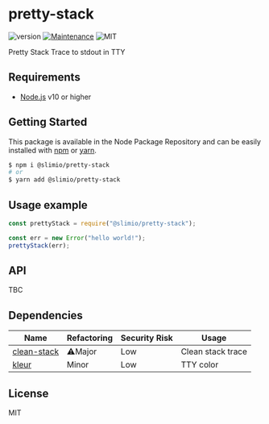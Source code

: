 # pretty-stack
![version](https://img.shields.io/badge/version-0.1.0-blue.svg)
[![Maintenance](https://img.shields.io/badge/Maintained%3F-yes-green.svg)](https://github.com/SlimIO/is/commit-activity)
![MIT](https://img.shields.io/github/license/mashape/apistatus.svg)

Pretty Stack Trace to stdout in TTY

## Requirements
- [Node.js](https://nodejs.org/en/) v10 or higher

## Getting Started

This package is available in the Node Package Repository and can be easily installed with [npm](https://docs.npmjs.com/getting-started/what-is-npm) or [yarn](https://yarnpkg.com).

```bash
$ npm i @slimio/pretty-stack
# or
$ yarn add @slimio/pretty-stack
```

## Usage example
```js
const prettyStack = require("@slimio/pretty-stack");

const err = new Error("hello world!");
prettyStack(err);
```

## API
TBC

## Dependencies

|Name|Refactoring|Security Risk|Usage|
|---|---|---|---|
|[clean-stack](https://github.com/sindresorhus/clean-stack#readme)|⚠️Major|Low|Clean stack trace|
|[kleur](https://github.com/lukeed/kleur)|Minor|Low|TTY color|

## License
MIT
